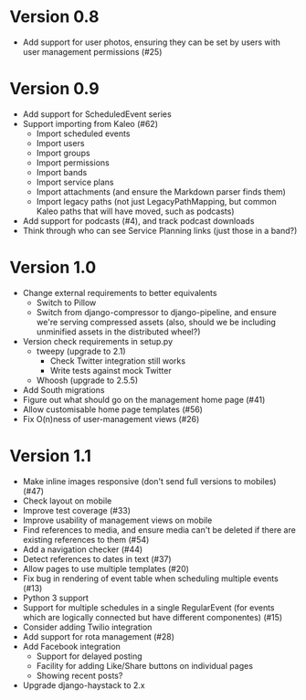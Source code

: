 Version 0.8
===========

- Add support for user photos, ensuring they can be set by users with
  user management permissions (#25)

Version 0.9
===========

- Add support for ScheduledEvent series
- Support importing from Kaleo (#62)
  - Import scheduled events
  - Import users
  - Import groups
  - Import permissions
  - Import bands
  - Import service plans
  - Import attachments (and ensure the Markdown parser finds them)
  - Import legacy paths (not just LegacyPathMapping, but common Kaleo
    paths that will have moved, such as podcasts)
- Add support for podcasts (#4), and track podcast downloads
- Think through who can see Service Planning links (just those in a
  band?)

Version 1.0
===========

- Change external requirements to better equivalents
  - Switch to Pillow
  - Switch from django-compressor to django-pipeline, and ensure we're
    serving compressed assets (also, should we be including unminified
    assets in the distributed wheel?)
- Version check requirements in setup.py
  - tweepy (upgrade to 2.1)
    - Check Twitter integration still works
    - Write tests against mock Twitter
  - Whoosh (upgrade to 2.5.5)
- Add South migrations
- Figure out what should go on the management home page (#41)
- Allow customisable home page templates (#56)
- Fix O(n)ness of user-management views (#26)

Version 1.1
===========

- Make inline images responsive (don't send full versions to mobiles)
  (#47)
- Check layout on mobile
- Improve test coverage (#33)
- Improve usability of management views on mobile
- Find references to media, and ensure media can't be deleted if there
  are existing references to them (#54)
- Add a navigation checker (#44)
- Detect references to dates in text (#37)
- Allow pages to use multiple templates (#20)
- Fix bug in rendering of event table when scheduling multiple events
  (#13)
- Python 3 support
- Support for multiple schedules in a single RegularEvent (for events
  which are logically connected but have different componentes) (#15)
- Consider adding Twilio integration
- Add support for rota management (#28)
- Add Facebook integration
  - Support for delayed posting
  - Facility for adding Like/Share buttons on individual pages
  - Showing recent posts?
- Upgrade django-haystack to 2.x
